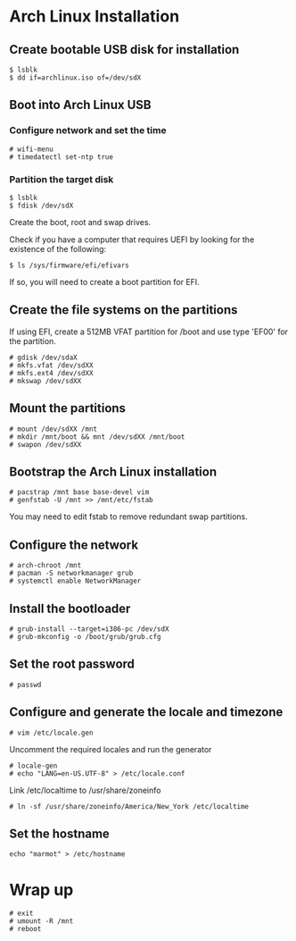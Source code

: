 # Arch Linux Installation

## Create bootable USB disk for installation

```
$ lsblk
$ dd if=archlinux.iso of=/dev/sdX
```

## Boot into Arch Linux USB

### Configure network and set the time

```
# wifi-menu
# timedatectl set-ntp true
```

###  Partition the target disk
```
$ lsblk
$ fdisk /dev/sdX
```

Create the boot, root and swap drives.

Check if you have a computer that requires UEFI by looking for the existence of the following:

```
$ ls /sys/firmware/efi/efivars
```

If so, you will need to create a boot partition for EFI.

## Create the file systems on the partitions

If using EFI, create a 512MB VFAT partition for /boot and use type 'EF00' for the partition.

```
# gdisk /dev/sdaX
# mkfs.vfat /dev/sdXX
# mkfs.ext4 /dev/sdXX
# mkswap /dev/sdXX
```

## Mount the partitions
```
# mount /dev/sdXX /mnt
# mkdir /mnt/boot && mnt /dev/sdXX /mnt/boot
# swapon /dev/sdXX
```

## Bootstrap the Arch Linux installation

```
# pacstrap /mnt base base-devel vim
# genfstab -U /mnt >> /mnt/etc/fstab
```

You may need to edit fstab to remove redundant swap partitions.

## Configure the network

```
# arch-chroot /mnt
# pacman -S networkmanager grub
# systemctl enable NetworkManager
```

## Install the bootloader

```
# grub-install --target=i386-pc /dev/sdX
# grub-mkconfig -o /boot/grub/grub.cfg
```

## Set the root password

```
# passwd
```

## Configure and generate the locale and timezone

```
# vim /etc/locale.gen
```
 
Uncomment the required locales and run the generator

```
# locale-gen
# echo "LANG=en-US.UTF-8" > /etc/locale.conf
```

Link /etc/localtime to /usr/share/zoneinfo

```
# ln -sf /usr/share/zoneinfo/America/New_York /etc/localtime
```

## Set the hostname

```
echo "marmot" > /etc/hostname
```

# Wrap up

```
# exit
# umount -R /mnt
# reboot
```
